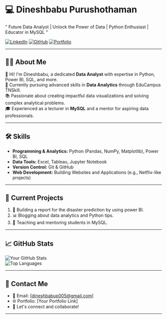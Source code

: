# 💻 **Dineshbabu Purushothaman** 

" Future Data Analyst | Unlock the Power of Data | Python Enthusiast | Educator in MySQL "

[![LinkedIn](https://img.shields.io/badge/-LinkedIn-blue?style=flat-square&logo=linkedin&logoColor=white&link=https://www.linkedin.com/in/dineshbabu-purushothaman)](YOUR_LINKEDIN) 
[![GitHub](https://img.shields.io/badge/-GitHub-gray?style=flat-square&logo=github&logoColor=white&link=https://github.com/Dineshbabu005)](YOUR_GITHUB) 
[![Portfolio](https://img.shields.io/badge/-Portfolio-orange?style=flat-square&logo=web&logoColor=white&link=YOUR_PORTFOLIO)](YOUR_PORTFOLIO)

---

## 👩‍💻 **About Me**  
🌟 Hi! I'm Dineshbabu, a dedicated **Data Analyst** with expertise in Python, Power BI, SQL, and more.  
💼 Currently pursuing advanced skills in **Data Analytics** through EduCampus TNSkill.  
📚 Passionate about creating impactful data visualizations and solving complex analytical problems.  
🎓 Experienced as a lecturer in **MySQL** and a mentor for aspiring data professionals.  

---

## 🛠️ **Skills**  
- **Programming & Analytics:** Python (Pandas, NumPy, Matplotlib), Power BI, SQL  
- **Data Tools:** Excel, Tableau, Jupyter Notebook 
- **Version Control:** Git & GitHub  
- **Web Development:** Building Websites and Applications (e.g., Netflix-like projects)  

---

## 🌟 **Current Projects**  
1. 🚀 Building a report for the disaster prediction by using power BI.  
2. 📊 Blogging about data analytics and Python tips.  
3. 📖 Teaching and mentoring students in MySQL.  

---

## 📈 **GitHub Stats**  

![Your GitHub Stats](https://github-readme-stats.vercel.app/api?username=YOUR_USERNAME&show_icons=true&theme=radical)  
![Top Languages](https://github-readme-stats.vercel.app/api/top-langs/?username=YOUR_USERNAME&layout=compact&theme=radical)

---

## 📩 **Contact Me**  
- 📧 Email: [dineshbabup005@gmail.com]  
- 🌐 Portfolio: [Your Portfolio Link]  
- 💬 Let's connect and collaborate!  

---

